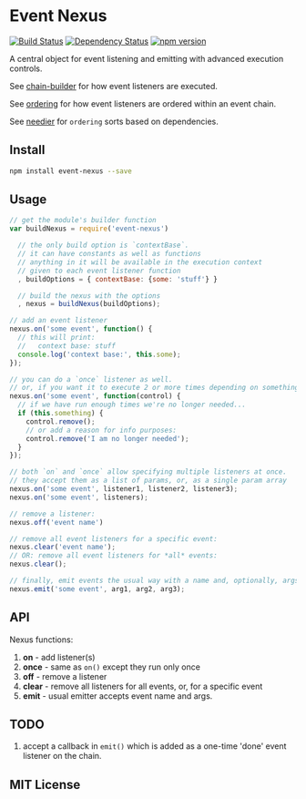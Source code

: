 # Event Nexus
[![Build Status](https://travis-ci.org/elidoran/node-event-nexus.svg?branch=master)](https://travis-ci.org/elidoran/node-event-nexus)
[![Dependency Status](https://gemnasium.com/elidoran/node-event-nexus.png)](https://gemnasium.com/elidoran/node-event-nexus)
[![npm version](https://badge.fury.io/js/event-nexus.svg)](http://badge.fury.io/js/event-nexus)

A central object for event listening and emitting with advanced execution controls.

See [chain-builder](https://www.npmjs.com/package/chain-builder) for how event listeners are executed.

See [ordering](https://www.npmjs.com/package/ordering) for how event listeners are ordered within an event chain.

See [needier](https://www.npmjs.com/package/needier) for `ordering` sorts based on dependencies.


## Install

```sh
npm install event-nexus --save
```


## Usage

```javascript
// get the module's builder function
var buildNexus = require('event-nexus')

  // the only build option is `contextBase`.
  // it can have constants as well as functions
  // anything in it will be available in the execution context
  // given to each event listener function
  , buildOptions = { contextBase: {some: 'stuff'} }

  // build the nexus with the options
  , nexus = buildNexus(buildOptions);

// add an event listener
nexus.on('some event', function() {
  // this will print:
  //   context base: stuff
  console.log('context base:', this.some);
});

// you can do a `once` listener as well.
// or, if you want it to execute 2 or more times depending on something:
nexus.on('some event', function(control) {
  // if we have run enough times we're no longer needed...
  if (this.something) {
    control.remove();
    // or add a reason for info purposes:
    control.remove('I am no longer needed');
  }
});

// both `on` and `once` allow specifying multiple listeners at once.
// they accept them as a list of params, or, as a single param array
nexus.on('some event', listener1, listener2, listener3);
nexus.on('some event', listeners);

// remove a listener:
nexus.off('event name')

// remove all event listeners for a specific event:
nexus.clear('event name');
// OR: remove all event listeners for *all* events:
nexus.clear();

// finally, emit events the usual way with a name and, optionally, args
nexus.emit('some event', arg1, arg2, arg3);
```

## API

Nexus functions:

1. **on** - add listener(s)
2. **once** - same as `on()` except they run only once
3. **off** - remove a listener
4. **clear** - remove all listeners for all events, or, for a specific event
5. **emit** - usual emitter accepts event name and args.

## TODO

1. accept a callback in `emit()` which is added as a one-time 'done' event listener on the chain.

## MIT License
